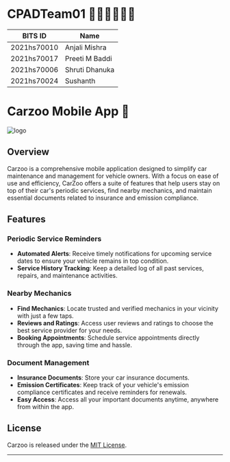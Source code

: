 # CPADTeam01 👨🏻‍💻👩🏻‍💻

BITS ID     | Name
----------  | -----
2021hs70010 | Anjali Mishra
2021hs70017 | Preeti M Baddi
2021hs70006 | Shruti Dhanuka
2021hs70024 | Sushanth 

# Carzoo Mobile App 📱
![logo](https://github.com/SWENGG4Y2023/CPADTeam01/assets/73495117/f0f7cfc7-6c9c-4c9b-9a43-1a2b4ad05ae1)


## Overview

Carzoo is a comprehensive mobile application designed to simplify car maintenance and management for vehicle owners. With a focus on ease of use and efficiency, CarZoo offers a suite of features that help users stay on top of their car's periodic services, find nearby mechanics, and maintain essential documents related to insurance and emission compliance.

## Features

### Periodic Service Reminders
- **Automated Alerts**: Receive timely notifications for upcoming service dates to ensure your vehicle remains in top condition.
- **Service History Tracking**: Keep a detailed log of all past services, repairs, and maintenance activities.

### Nearby Mechanics
- **Find Mechanics**: Locate trusted and verified mechanics in your vicinity with just a few taps.
- **Reviews and Ratings**: Access user reviews and ratings to choose the best service provider for your needs.
- **Booking Appointments**: Schedule service appointments directly through the app, saving time and hassle.

### Document Management
- **Insurance Documents**: Store your car insurance documents.
- **Emission Certificates**: Keep track of your vehicle's emission compliance certificates and receive reminders for renewals.
- **Easy Access**: Access all your important documents anytime, anywhere from within the app.

## License

Carzoo is released under the [MIT License](LICENSE).

---
